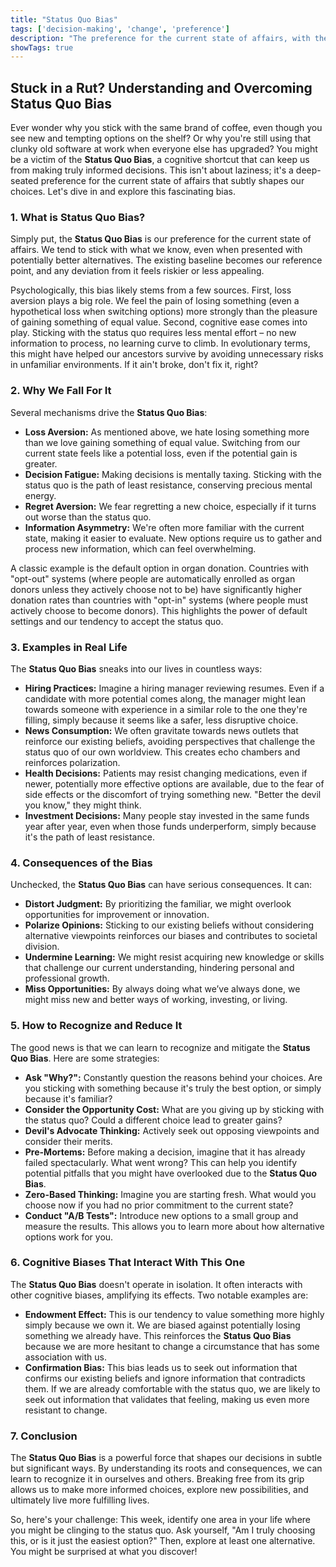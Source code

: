 ```yaml
---
title: "Status Quo Bias"
tags: ['decision-making', 'change', 'preference']
description: "The preference for the current state of affairs, with the current baseline being taken as a reference point."
showTags: true
---
```


## Stuck in a Rut? Understanding and Overcoming Status Quo Bias

Ever wonder why you stick with the same brand of coffee, even though you see new and tempting options on the shelf? Or why you're still using that clunky old software at work when everyone else has upgraded? You might be a victim of the **Status Quo Bias**, a cognitive shortcut that can keep us from making truly informed decisions. This isn't about laziness; it's a deep-seated preference for the current state of affairs that subtly shapes our choices. Let's dive in and explore this fascinating bias.

### 1. What is Status Quo Bias?

Simply put, the **Status Quo Bias** is our preference for the current state of affairs. We tend to stick with what we know, even when presented with potentially better alternatives. The existing baseline becomes our reference point, and any deviation from it feels riskier or less appealing.

Psychologically, this bias likely stems from a few sources. First, loss aversion plays a big role. We feel the pain of losing something (even a hypothetical loss when switching options) more strongly than the pleasure of gaining something of equal value. Second, cognitive ease comes into play. Sticking with the status quo requires less mental effort – no new information to process, no learning curve to climb. In evolutionary terms, this might have helped our ancestors survive by avoiding unnecessary risks in unfamiliar environments. If it ain't broke, don't fix it, right?

### 2. Why We Fall For It

Several mechanisms drive the **Status Quo Bias**:

*   **Loss Aversion:** As mentioned above, we hate losing something more than we love gaining something of equal value. Switching from our current state feels like a potential loss, even if the potential gain is greater.
*   **Decision Fatigue:** Making decisions is mentally taxing. Sticking with the status quo is the path of least resistance, conserving precious mental energy.
*   **Regret Aversion:** We fear regretting a new choice, especially if it turns out worse than the status quo.
*   **Information Asymmetry:** We're often more familiar with the current state, making it easier to evaluate. New options require us to gather and process new information, which can feel overwhelming.

A classic example is the default option in organ donation. Countries with "opt-out" systems (where people are automatically enrolled as organ donors unless they actively choose not to be) have significantly higher donation rates than countries with "opt-in" systems (where people must actively choose to become donors). This highlights the power of default settings and our tendency to accept the status quo.

### 3. Examples in Real Life

The **Status Quo Bias** sneaks into our lives in countless ways:

*   **Hiring Practices:** Imagine a hiring manager reviewing resumes. Even if a candidate with more potential comes along, the manager might lean towards someone with experience in a similar role to the one they're filling, simply because it seems like a safer, less disruptive choice.
*   **News Consumption:** We often gravitate towards news outlets that reinforce our existing beliefs, avoiding perspectives that challenge the status quo of our own worldview. This creates echo chambers and reinforces polarization.
*   **Health Decisions:** Patients may resist changing medications, even if newer, potentially more effective options are available, due to the fear of side effects or the discomfort of trying something new. "Better the devil you know," they might think.
*   **Investment Decisions:** Many people stay invested in the same funds year after year, even when those funds underperform, simply because it's the path of least resistance.

### 4. Consequences of the Bias

Unchecked, the **Status Quo Bias** can have serious consequences. It can:

*   **Distort Judgment:** By prioritizing the familiar, we might overlook opportunities for improvement or innovation.
*   **Polarize Opinions:** Sticking to our existing beliefs without considering alternative viewpoints reinforces our biases and contributes to societal division.
*   **Undermine Learning:** We might resist acquiring new knowledge or skills that challenge our current understanding, hindering personal and professional growth.
*   **Miss Opportunities:** By always doing what we’ve always done, we might miss new and better ways of working, investing, or living.

### 5. How to Recognize and Reduce It

The good news is that we can learn to recognize and mitigate the **Status Quo Bias**. Here are some strategies:

*   **Ask "Why?":** Constantly question the reasons behind your choices. Are you sticking with something because it's truly the best option, or simply because it's familiar?
*   **Consider the Opportunity Cost:** What are you giving up by sticking with the status quo? Could a different choice lead to greater gains?
*   **Devil's Advocate Thinking:** Actively seek out opposing viewpoints and consider their merits.
*   **Pre-Mortems:** Before making a decision, imagine that it has already failed spectacularly. What went wrong? This can help you identify potential pitfalls that you might have overlooked due to the **Status Quo Bias**.
*   **Zero-Based Thinking:** Imagine you are starting fresh. What would you choose now if you had no prior commitment to the current state?
*   **Conduct "A/B Tests":** Introduce new options to a small group and measure the results. This allows you to learn more about how alternative options work for you.

### 6. Cognitive Biases That Interact With This One

The **Status Quo Bias** doesn't operate in isolation. It often interacts with other cognitive biases, amplifying its effects. Two notable examples are:

*   **Endowment Effect:** This is our tendency to value something more highly simply because we own it. We are biased against potentially losing something we already have. This reinforces the **Status Quo Bias** because we are more hesitant to change a circumstance that has some association with us.
*   **Confirmation Bias:** This bias leads us to seek out information that confirms our existing beliefs and ignore information that contradicts them. If we are already comfortable with the status quo, we are likely to seek out information that validates that feeling, making us even more resistant to change.

### 7. Conclusion

The **Status Quo Bias** is a powerful force that shapes our decisions in subtle but significant ways. By understanding its roots and consequences, we can learn to recognize it in ourselves and others. Breaking free from its grip allows us to make more informed choices, explore new possibilities, and ultimately live more fulfilling lives.

So, here's your challenge: This week, identify one area in your life where you might be clinging to the status quo. Ask yourself, "Am I truly choosing this, or is it just the easiest option?" Then, explore at least one alternative. You might be surprised at what you discover!

